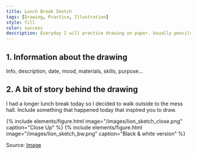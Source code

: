 ```yaml
---
title: Lunch Break Sketch
tags: [Drawing, Practice, Illustration]
style: fill
color: success
description: Everyday I will practice drawing on paper. Usually pencils or ink pens are used but occasionally you will see watercolor or mixed media.
---
```



## 1. Information about the drawing

Info, description, date, mood, materials, skills, purpose...

## 2. A bit of story behind the drawing

I had a longer lunch break today so I decided to walk outside to the mess hall. Include something that happened today that inspired you to draw.

{% include elements/figure.html image="/images/lion_sketch_close.png" caption="Close Up" %}
{% include elements/figure.html image="/images/lion_sketch_bw.png" caption="Black & white version" %}

Source:
[Image]("/images/lion_sketch.png")
